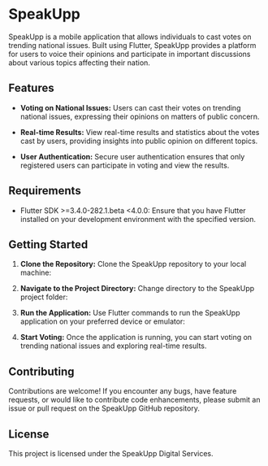 # SpeakUpp

SpeakUpp is a mobile application that allows individuals to cast votes on trending national issues. Built using Flutter, SpeakUpp provides a platform for users to voice their opinions and participate in important discussions about various topics affecting their nation.

## Features

- **Voting on National Issues:** Users can cast their votes on trending national issues, expressing their opinions on matters of public concern.
  
- **Real-time Results:** View real-time results and statistics about the votes cast by users, providing insights into public opinion on different topics.

- **User Authentication:** Secure user authentication ensures that only registered users can participate in voting and view the results.

## Requirements

- Flutter SDK >=3.4.0-282.1.beta <4.0.0: Ensure that you have Flutter installed on your development environment with the specified version.

## Getting Started

1. **Clone the Repository:** Clone the SpeakUpp repository to your local machine:


2. **Navigate to the Project Directory:** Change directory to the SpeakUpp project folder:


3. **Run the Application:** Use Flutter commands to run the SpeakUpp application on your preferred device or emulator:


4. **Start Voting:** Once the application is running, you can start voting on trending national issues and exploring real-time results.

## Contributing

Contributions are welcome! If you encounter any bugs, have feature requests, or would like to contribute code enhancements, please submit an issue or pull request on the SpeakUpp GitHub repository.

## License

This project is licensed under the SpeakUpp Digital Services.




